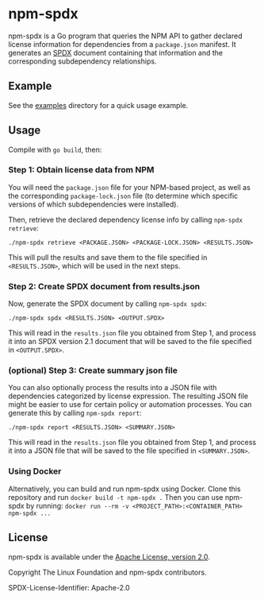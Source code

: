 # npm-spdx

npm-spdx is a Go program that queries the NPM API to gather declared license
information for dependencies from a `package.json` manifest. It generates an
[SPDX](https://spdx.org) document containing that information and the
corresponding subdependency relationships.

## Example

See the [examples](examples/) directory for a quick usage example.

## Usage

Compile with `go build`, then:

### Step 1: Obtain license data from NPM

You will need the `package.json` file for your NPM-based project, as well as the
corresponding `package-lock.json` file (to determine which specific versions of
which subdependencies were installed).

Then, retrieve the declared dependency license info by calling `npm-spdx retrieve`:

`./npm-spdx retrieve <PACKAGE.JSON> <PACKAGE-LOCK.JSON> <RESULTS.JSON>`

This will pull the results and save them to the file specified in
`<RESULTS.JSON>`, which will be used in the next steps.

### Step 2: Create SPDX document from results.json

Now, generate the SPDX document by calling `npm-spdx spdx`:

`./npm-spdx spdx <RESULTS.JSON> <OUTPUT.SPDX>`

This will read in the `results.json` file you obtained from Step 1, and process
it into an SPDX version 2.1 document that will be saved to the file specified in
`<OUTPUT.SPDX>`.

### (optional) Step 3: Create summary json file

You can also optionally process the results into a JSON file with dependencies
categorized by license expression. The resulting JSON file might be easier to
use for certain policy or automation processes. You can generate this by calling
`npm-spdx report`:

`./npm-spdx report <RESULTS.JSON> <SUMMARY.JSON>`

This will read in the `results.json` file you obtained from Step 1, and process
it into a JSON file that will be saved to the file specified in
`<SUMMARY.JSON>`.

### Using Docker

Alternatively, you can build and run npm-spdx using Docker.
Clone this repository and run `docker build -t npm-spdx .`
Then you can use npm-spdx by running:
`docker run --rm -v <PROJECT_PATH>:<CONTAINER_PATH> npm-spdx ...`

## License

npm-spdx is available under the [Apache License, version 2.0](LICENSE).

Copyright The Linux Foundation and npm-spdx contributors.

SPDX-License-Identifier: Apache-2.0
